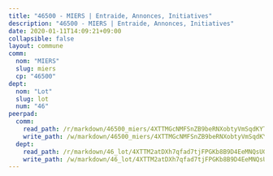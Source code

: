 ```yaml
---
title: "46500 - MIERS | Entraide, Annonces, Initiatives"
description: "46500 - MIERS | Entraide, Annonces, Initiatives"
date: 2020-01-11T14:09:21+09:00
collapsible: false
layout: commune
comm:
  nom: "MIERS"
  slug: miers
  cp: "46500"
dept:
  nom: "Lot"
  slug: lot
  num: "46"
peerpad:
  comm:
    read_path: /r/markdown/46500_miers/4XTTMGcNMFSnZB9beRNXobtyVmSqdKYT3m8AtTrQi2tJVY87b
    write_path: /w/markdown/46500_miers/4XTTMGcNMFSnZB9beRNXobtyVmSqdKYT3m8AtTrQi2tJVY87b-K3TgUxvsbdBRmQtRdcXNJ5DXUEGFx86JHCQ4J9DtdjSjhcbKipU9GXBAEbMo3ykFtJgD2S49DsdMZvTkcRSYQxQHXeYMHEe7HgNoZdpTcWiWBqyuQpevzNDkwobUxYBAEQpxhu2R
  dept:
    read_path: /r/markdown/46_lot/4XTTM2atDXh7qfad7tjFPGKb8B9D4EeMNQsUG7H6r5PvcsmQY
    write_path: /w/markdown/46_lot/4XTTM2atDXh7qfad7tjFPGKb8B9D4EeMNQsUG7H6r5PvcsmQY-K3TgUvJaCyZvzJ7KFBouD3E9Db8SxVd6F9MJ4VM5wtYfGyhK8U9f2jgCEG1ZP5QbGj9NK2WPVZdPjtw9bJHLE1PoGwVsSft8aSDsZrWh6CwkugjgRfbWWHf5TabrG7vmtM7v9WUc
---
```


